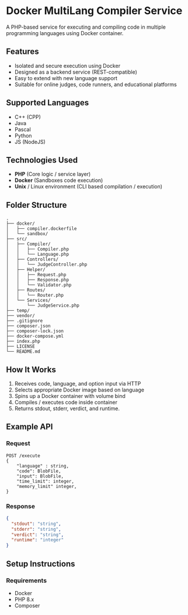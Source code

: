 # Docker MultiLang Compiler Service
A PHP-based service for executing and compiling code in multiple programming languages using Docker container.

## Features
- Isolated and secure execution using Docker
- Designed as a backend service (REST-compatible)
- Easy to extend with new language support
- Suitable for online judges, code runners, and educational platforms

## Supported Languages
- C++ (CPP)
- Java
- Pascal
- Python
- JS (NodeJS)

## Technologies Used
- **PHP** (Core logic / service layer)
- **Docker** (Sandboxes code execution)
- **Unix** / Linux environment (CLI based compilation / execution)

## Folder Structure
```
.
├── docker/
│   ├── compiler.dockerfile
│   └── sandbox/
├── src/
│   ├── Compiler/
│   │   ├── Compiler.php
│   │   └── Language.php
│   ├── Controllers/
│   │   └── JudgeController.php
│   ├── Helper/
│   │   ├── Request.php
│   │   ├── Response.php
│   │   └── Validator.php
│   ├── Routes/
│   │   └── Router.php
│   └── Services/
│       └── JudgeService.php
├── temp/
├── vendor/
├── .gitignore
├── composer.json
├── composer-lock.json
├── docker-compose.yml
├── index.php
├── LICENSE
└── README.md
```

## How It Works
1. Receives code, language, and option input via HTTP
2. Selects appropriate Docker image based on language
3. Spins up a Docker container with volume bind
4. Compiles / executes code inside container
5. Returns stdout, stderr, verdict, and runtime.

## Example API
### Request
```http
POST /execute
{
    "language" : string,
    "code": BlobFile,
    "input": BlobFile,
    "time_limit": integer,
    "memory_limit" integer,
}
```
### Response
```json
{
  "stdout": "string",
  "stderr": "string",
  "verdict": "string",
  "runtime": "integer"
}
```

## Setup Instructions
### Requirements
- Docker
- PHP 8.x
- Composer
